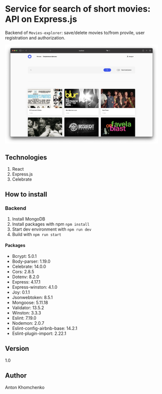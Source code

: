 # **Service for search of short movies: API on Express.js**
Backend of `Movies-explorer`: save/delete movies to/from provile, user registration and authorization. 

![Проект Movies-explorer-api](https://github.com/khomch/movies-explorer-api/blob/main/readme/movies-explorer-saved-films.png?raw=true)

## Technologies
1. React
2. Express.js
3. Сelebrate

## How to install

### Backend
1. Install MongoDB
2. Install packages with npm `npm install`
3. Start dev environment with `npm run dev`
4. Build with `npm run start`

#### Packages
* Bcrypt: 5.0.1
* Body-parser: 1.19.0
* Celebrate: 14.0.0
* Cors: 2.8.5
* Dotenv: 8.2.0
* Express: 4.17.1
* Express-winston: 4.1.0
* Joy: 0.1.1
* Jsonwebtoken: 8.5.1
* Mongoose: 5.11.18
* Validator: 13.5.2
* Winston: 3.3.3
* Eslint: 7.19.0
* Nodemon: 2.0.7
* Eslint-config-airbnb-base: 14.2.1
* Eslint-plugin-import: 2.22.1

## Version
1.0

## Author
Anton Khomchenko

